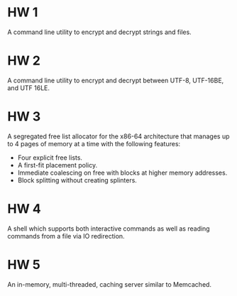 # HW 1
A command line utility to encrypt and decrypt strings and files.
# HW 2
A command line utility to encrypt and decrypt between UTF-8, UTF-16BE, and UTF 16LE.
# HW 3
A segregated free list allocator for the x86-64 architecture that manages up to 4 pages of memory at a time with the following features:
- Four explicit free lists.
- A first-fit placement policy.
- Immediate coalescing on free with blocks at higher memory addresses.
- Block splitting without creating splinters.
# HW 4
A shell which supports both interactive commands as well as reading commands from a file via IO redirection.
# HW 5
An in-memory, multi-threaded, caching server similar to Memcached.
